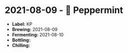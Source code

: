 # 2021-08-09 - 🌿 Peppermint

* **Label:** KP
* **Brewing:** 2021-08-09
* **Fermenting:** 2021-08-10
* **Bottling:**
* **Chilling:**
